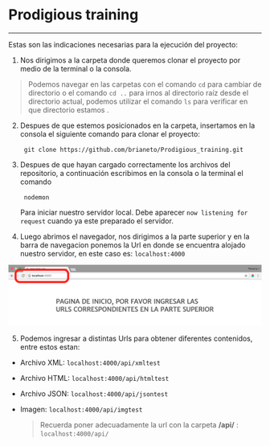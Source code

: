 # Prodigious training
---
Estas son las indicaciones necesarias para la ejecución del proyecto:
1. Nos dirigimos a la carpeta donde queremos clonar el proyecto por medio de la terminal o la consola.
  > Podemos navegar en las carpetas con el comando `cd` para cambiar de directorio o el comando `cd ..` para irnos al directorio raíz desde el directorio actual, podemos utilizar el comando `ls` para verificar en que directorio estamos .

2. Despues de que estemos posicionados en la carpeta, insertamos en la consola el siguiente comando para clonar el proyecto:

        git clone https://github.com/brianeto/Prodigious_training.git
3. Despues de que hayan cargado correctamente los archivos del repositorio, a continuación escribimos en la consola o la terminal el comando

        nodemon
    Para iniciar nuestro servidor local. Debe aparecer `now listening for request` cuando ya este preparado el servidor.
4. Luego abrimos el navegador, nos dirigimos a la parte superior y en la barra de navegacion ponemos la Url en donde se encuentra alojado nuestro servidor, en este caso es: `localhost:4000`


![URL](https://raw.githubusercontent.com/brianeto/Prodigious_training/master/public/images/firstr.png)

5. Podemos ingresar a distintas Urls para obtener diferentes contenidos, entre estos estan:
- Archivo XML: `localhost:4000/api/xmltest`
- Archivo HTML: `localhost:4000/api/htmltest`
- Archivo JSON: `localhost:4000/api/jsontest`
- Imagen: `localhost:4000/api/imgtest`

    > Recuerda poner adecuadamente la url con la carpeta **/api/** : `localhost:4000/api/`
